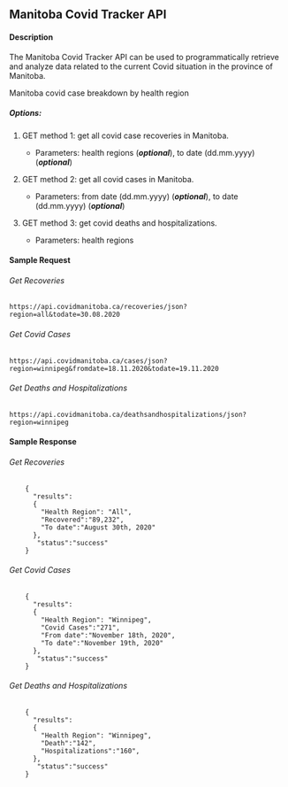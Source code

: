 ## Manitoba Covid Tracker API

#### Description  
The Manitoba Covid Tracker API can be used to programmatically retrieve and analyze data related to the current Covid situation in the province of Manitoba.

 
Manitoba covid case breakdown by health region
##### Options: 

1. GET method 1: get all covid case recoveries in Manitoba.
    - Parameters: health regions (***optional***), to date (dd.mm.yyyy) (***optional***)

2. GET method 2: get all covid cases in Manitoba. 
    - Parameters: from date (dd.mm.yyyy) (***optional***), to date (dd.mm.yyyy) (***optional***)

3. GET method 3: get covid deaths and hospitalizations. 
    - Parameters: health regions

#### Sample Request

###### Get Recoveries

```
https://api.covidmanitoba.ca/recoveries/json?region=all&todate=30.08.2020
```

###### Get Covid Cases

```
https://api.covidmanitoba.ca/cases/json?region=winnipeg&fromdate=18.11.2020&todate=19.11.2020
```

###### Get Deaths and Hospitalizations

```
https://api.covidmanitoba.ca/deathsandhospitalizations/json?region=winnipeg
```

#### Sample Response

###### Get Recoveries

```
    {
      "results":
      {
        "Health Region": "All",
        "Recovered":"89,232",
        "To date":"August 30th, 2020"
      },
       "status":"success"
    }
```

###### Get Covid Cases

```
    {
      "results":
      {
        "Health Region": "Winnipeg",
        "Covid Cases":"271",
        "From date":"November 18th, 2020",
        "To date":"November 19th, 2020"
      },
       "status":"success"
    }
```

###### Get Deaths and Hospitalizations

```
    {
      "results":
      {
        "Health Region": "Winnipeg",
        "Death":"142",
        "Hospitalizations":"160",
      },
       "status":"success"
    }
```
